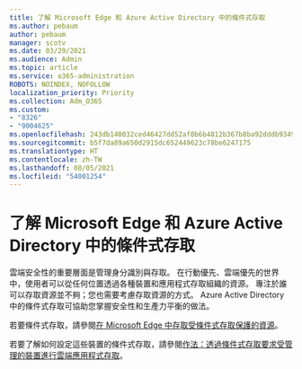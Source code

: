 ```yaml
---
title: 了解 Microsoft Edge 和 Azure Active Directory 中的條件式存取
ms.author: pebaum
author: pebaum
manager: scotv
ms.date: 03/29/2021
ms.audience: Admin
ms.topic: article
ms.service: o365-administration
ROBOTS: NOINDEX, NOFOLLOW
localization_priority: Priority
ms.collection: Adm_O365
ms.custom:
- "8326"
- "9004625"
ms.openlocfilehash: 243db140032ced46427dd52af8b6b4812b367b8ba92dddb9349643338d7ddf48
ms.sourcegitcommit: b5f7da89a650d2915dc652449623c78be6247175
ms.translationtype: HT
ms.contentlocale: zh-TW
ms.lasthandoff: 08/05/2021
ms.locfileid: "54001254"
---
```

# <a name="learn-about-microsoft-edge-and-conditional-access-in-azure-active-directory"></a>了解 Microsoft Edge 和 Azure Active Directory 中的條件式存取

雲端安全性的重要層面是管理身分識別與存取。 在行動優先、雲端優先的世界中，使用者可以從任何位置透過各種裝置和應用程式存取組織的資源。 專注於誰可以存取資源並不夠；您也需要考慮存取資源的方式。 Azure Active Directory 中的條件式存取可協助您掌握安全性和生產力平衡的做法。

若要條件式存取，請參閱[在 Microsoft Edge 中存取受條件式存取保護的資源](https://go.microsoft.com/fwlink/?linkid=2152158)。

若要了解如何設定這些裝置的條件式存取，請參閱[作法：透過條件式存取要求受管理的裝置進行雲端應用程式存取](https://go.microsoft.com/fwlink/?linkid=2137682)。
